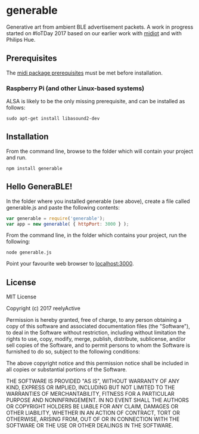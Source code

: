 generable
=========

Generative art from ambient BLE advertisement packets.  A work in progress started on #IoTDay 2017 based on our earlier work with [midiot](https://www.npmjs.com/package/midiot) and with Philips Hue.


Prerequisites
-------------

The [midi package prerequisites](https://www.npmjs.com/package/midi#prerequisites) must be met before installation.

### Raspberry Pi (and other Linux-based systems)

ALSA is likely to be the only missing prerequisite, and can be installed as follows:

    sudo apt-get install libasound2-dev


Installation
------------

From the command line, browse to the folder which will contain your project and run.

    npm install generable


Hello GeneraBLE!
----------------

In the folder where you installed generable (see above), create a file called generable.js and paste the following contents:

```javascript
var generable = require('generable');
var app = new generable( { httpPort: 3000 } );
```

From the command line, in the folder which contains your project, run the following:

    node generable.js

Point your favourite web browser to [localhost:3000](http://localhost:3000).


License
-------

MIT License

Copyright (c) 2017 reelyActive

Permission is hereby granted, free of charge, to any person obtaining a copy of this software and associated documentation files (the "Software"), to deal in the Software without restriction, including without limitation the rights to use, copy, modify, merge, publish, distribute, sublicense, and/or sell copies of the Software, and to permit persons to whom the Software is furnished to do so, subject to the following conditions:

The above copyright notice and this permission notice shall be included in all copies or substantial portions of the Software.

THE SOFTWARE IS PROVIDED "AS IS", WITHOUT WARRANTY OF ANY KIND, EXPRESS OR 
IMPLIED, INCLUDING BUT NOT LIMITED TO THE WARRANTIES OF MERCHANTABILITY, 
FITNESS FOR A PARTICULAR PURPOSE AND NONINFRINGEMENT. IN NO EVENT SHALL THE 
AUTHORS OR COPYRIGHT HOLDERS BE LIABLE FOR ANY CLAIM, DAMAGES OR OTHER 
LIABILITY, WHETHER IN AN ACTION OF CONTRACT, TORT OR OTHERWISE, ARISING FROM, 
OUT OF OR IN CONNECTION WITH THE SOFTWARE OR THE USE OR OTHER DEALINGS IN 
THE SOFTWARE.
